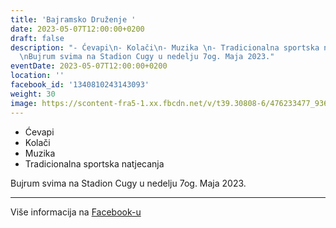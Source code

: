 ```yaml
---
title: 'Bajramsko Druženje '
date: 2023-05-07T12:00:00+0200
draft: false
description: "- Ćevapi\n- Kolači\n- Muzika \n- Tradicionalna sportska natjecanja\n\
  \nBujrum svima na Stadion Cugy u nedelju 7og. Maja 2023."
eventDate: 2023-05-07T12:00:00+0200
location: ''
facebook_id: '1340810243143093'
weight: 30
image: https://scontent-fra5-1.xx.fbcdn.net/v/t39.30808-6/476233477_936651505262116_4103480540059516894_n.jpg?_nc_cat=110&ccb=1-7&_nc_sid=9e60e4&_nc_eui2=AeFQhqvF9Hgu-iiem6T5_GRlyUsyY3C6QsbJSzJjcLpCxlbQ9RJWXmRrJ0FeZQT5LkInZ5uy8N_Z1lF9qTZRD5Wg&_nc_ohc=FpWennJ8WQIQ7kNvwEija9c&_nc_oc=AdneCu7UND1_MFn-4ut_IdwptztgvL-Stz81tYLKs9TUpiME0snZnx9yEfkZZ6i2_sY&_nc_zt=23&_nc_ht=scontent-fra5-1.xx&edm=ABTKTjYEAAAA&_nc_gid=FaZe0IOjiJNNHV9Id45ROg&oh=00_AfJgTbzi75Hoe5ZVQuMCwWW_js02tM1RKRJ8Fkj7JTj0pg&oe=681F424B
---
```


- Ćevapi
- Kolači
- Muzika 
- Tradicionalna sportska natjecanja

Bujrum svima na Stadion Cugy u nedelju 7og. Maja 2023.

---

Više informacija na [Facebook-u](https://facebook.com/events/1340810243143093)